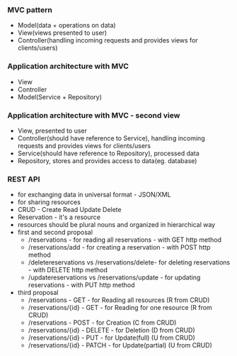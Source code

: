 ### MVC pattern
- Model(data + operations on data)
- View(views presented to user)
- Controller(handling incoming requests and provides views for clients/users)

### Application architecture with MVC
- View
- Controller
- Model(Service + Repository)

### Application architecture with MVC - second view
- View, presented to user
- Controller(should have reference to Service), handling incoming requests and provides views for clients/users
- Service(should have reference to Repository), processed data
- Repository, stores and provides access to data(eg. database)

### REST API
- for exchanging data in universal format - JSON/XML
- for sharing resources
- CRUD - Create Read Update Delete
- Reservation - it's a resource
- resources should be plural nouns and organized in hierarchical way
- first and second proposal
  - /reservations - for reading all reservations - with GET http method
  - /reservations/add - for creating a reservation - with POST http method
  - /deletereservations vs /reservations/delete- for deleting reservations - with DELETE http method
  - /updatereservations vs /reservations/update - for updating reservations - with PUT http method
- third proposal
  - /reservations - GET - for Reading all resources (R from CRUD)
  - /reservations/{id} - GET - for Reading for one resource (R from CRUD)
  - /reservations - POST - for Creation (C from CRUD)
  - /reservations/{id} - DELETE - for Deletion (D from CRUD)
  - /reservations/{id} - PUT - for Update(full) (U from CRUD)
  - /reservations/{id} - PATCH - for Update(partial) (U from CRUD)